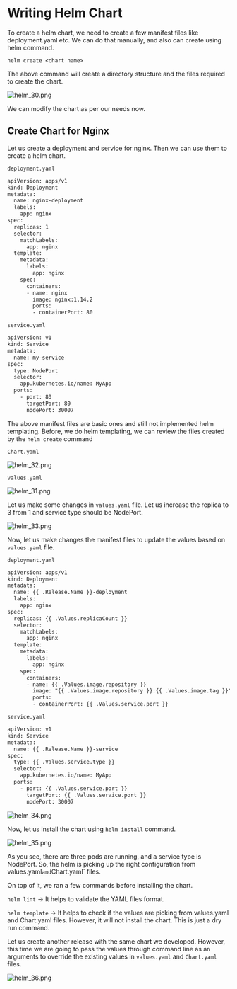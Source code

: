 # Writing Helm Chart

To create a helm chart, we need to create a few manifest files like deployment.yaml etc. We can do that manually, and also
can create using helm command. 

`helm create <chart name>`

The above command will create a directory structure and the files required to create the chart.

![helm_30.png](../assets/helm_30.png)

We can modify the chart as per our needs now.

## Create Chart for Nginx 

Let us create a deployment and service for nginx. Then we can use them to create a helm chart.

`deployment.yaml`

```html
apiVersion: apps/v1
kind: Deployment
metadata:
  name: nginx-deployment
  labels:
    app: nginx
spec:
  replicas: 1
  selector:
    matchLabels:
      app: nginx
  template:
    metadata:
      labels:
        app: nginx
    spec:
      containers:
      - name: nginx
        image: nginx:1.14.2
        ports:
        - containerPort: 80
```

`service.yaml`

```html
apiVersion: v1
kind: Service
metadata:
  name: my-service
spec:
  type: NodePort
  selector:
    app.kubernetes.io/name: MyApp
  ports:
    - port: 80
      targetPort: 80
      nodePort: 30007
```

The above manifest files are basic ones and still not implemented helm templating. Before, we do helm templating, we can
review the files created by the `helm create` command

`Chart.yaml`

![helm_32.png](../assets/helm_32.png)

`values.yaml`

![helm_31.png](../assets/helm_31.png)

Let us make some changes in `values.yaml` file. Let us increase the replica to 3 from 1 and service type should be NodePort.

![helm_33.png](../assets/helm_33.png)

Now, let us make changes the manifest files to update the values based on `values.yaml` file.

`deployment.yaml`

```html
apiVersion: apps/v1
kind: Deployment
metadata:
  name: {{ .Release.Name }}-deployment
  labels:
    app: nginx
spec:
  replicas: {{ .Values.replicaCount }}
  selector:
    matchLabels:
      app: nginx
  template:
    metadata:
      labels:
        app: nginx
    spec:
      containers:
      - name: {{ .Values.image.repository }}
        image: "{{ .Values.image.repository }}:{{ .Values.image.tag }}"
        ports:
        - containerPort: {{ .Values.service.port }}
```

`service.yaml`

```html
apiVersion: v1
kind: Service
metadata:
  name: {{ .Release.Name }}-service
spec:
  type: {{ .Values.service.type }}
  selector:
    app.kubernetes.io/name: MyApp
  ports:
    - port: {{ .Values.service.port }}
      targetPort: {{ .Values.service.port }}
      nodePort: 30007
```

![helm_34.png](../assets/helm_34.png)

Now, let us install the chart using `helm install` command. 

![helm_35.png](../assets/helm_35.png)

As you see, there are three pods are running, and a service type is NodePort. So, the helm is picking up the right configuration
from` `values.yaml` and `Chart.yaml` files.

On top of it, we ran a few commands before installing the chart.

`helm lint` -> It helps to validate the YAML files format.


`helm template` -> It helps to check if the values are picking from values.yaml and Chart.yaml files. However, it will not
install the chart. This is just a dry run command.


Let us create another release with the same chart we developed. However, this time we are going to pass the values 
through command line as an arguments to override the existing values in `values.yaml` and `Chart.yaml` files.

![helm_36.png](../assets/helm_36.png)